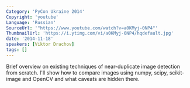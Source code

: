 ```yaml
---
Category: 'PyCon Ukraine 2014'
Copyright: 'youtube'
Language: 'Russian'
SourceUrl: '"https://www.youtube.com/watch?v=a0KMyj-0NP4"'
ThumbnailUrl: 'https://i.ytimg.com/vi/a0KMyj-0NP4/hqdefault.jpg'
date: '2014-11-18'
speakers: [Viktor Drachov]
tags: []
---
```

Brief overview on existing techniques of near-duplicate image detection from scratch. I'll show how to compare images using numpy, scipy, scikit-image and OpenCV and what caveats are hidden there.
